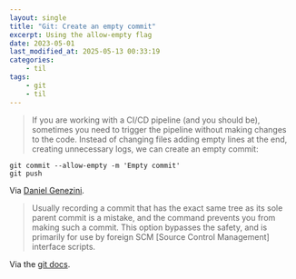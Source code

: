 ```yaml
---
layout: single
title: "Git: Create an empty commit"
excerpt: Using the allow-empty flag
date: 2023-05-01
last_modified_at: 2025-05-13 00:33:19
categories:
    - til
tags:
    - git
    - til
---
```


> If you are working with a CI/CD pipeline (and you should be),
> sometimes you need to trigger the pipeline without making changes to the code.
> Instead of changing files adding empty lines at the end, creating unnecessary logs,
> we can create an empty commit:

```shell
git commit --allow-empty -m 'Empty commit'
git push
```

Via [Daniel Genezini](https://dev.to/dgenezini/7-tips-for-improving-your-productivity-with-git-ajg).

> Usually recording a commit that has the exact same tree as its sole parent commit is a mistake,
> and the command prevents you from making such a commit.
> This option bypasses the safety, and is primarily for use by foreign SCM \[Source Control Management\] interface scripts.

Via the [git docs](https://git-scm.com/docs/git-commit#Documentation/git-commit.txt---allow-empty).
